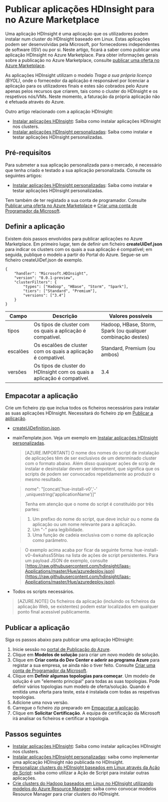 <properties
    pageTitle="Publicar aplicações HDInsight | Microsoft Azure"
    description="Saiba como criar e publicar aplicações HDInsight."
    services="hdinsight"
    documentationCenter=""
    authors="mumian"
    manager="paulettm"
    editor="cgronlun"
    tags="azure-portal"/>

<tags
    ms.service="hdinsight"
    ms.devlang="na"
    ms.topic="hero-article"
    ms.tgt_pltfrm="na"
    ms.workload="big-data"
    ms.date="06/29/2016"
    ms.author="jgao"/>

# Publicar aplicações HDInsight para no Azure Marketplace

Uma aplicação HDInsight é uma aplicação que os utilizadores podem instalar num cluster do HDInsight baseado em Linux. Estas aplicações podem ser desenvolvidas pela Microsoft, por fornecedores independentes de software (ISV) ou por si. Neste artigo, ficará a saber como publicar uma aplicação HDInsight no Azure Marketplace.  Para obter informações gerais sobre a publicação no Azure Marketplace, consulte [publicar uma oferta no Azure Marketplace](../marketplace-publishing/marketplace-publishing-getting-started.md).

As aplicações HDInsight utilizam o modelo *Traga a sua própria licença (BYOL)*, onde o fornecedor da aplicação é responsável por licenciar a aplicação para os utilizadores finais e estes são cobrados pelo Azure apenas pelos recursos que criarem, tais como o cluster do HDInsight e os respetivos nós/VMs. Neste momento, a faturação da própria aplicação não é efetuada através do Azure.

Outro artigo relacionado com a aplicação HDInsight:

- [Instalar aplicações HDInsight](hdinsight-apps-install-applications.md): Saiba como instalar aplicações HDInsight nos clusters.
- [Instalar aplicações HDInsight personalizadas](hdinsight-apps-install-custom-applications.md): Saiba como instalar e testar aplicações HDInsight personalizadas.

 
## Pré-requisitos

Para submeter a sua aplicação personalizada para o mercado, é necessário que tenha criado e testado a sua aplicação personalizada. Consulte os seguintes artigos:

- [Instalar aplicações HDInsight personalizadas](hdinsight-apps-install-custom-applications.md): Saiba como instalar e testar aplicações HDInsight personalizadas.

Tem também de ter registado a sua conta de programador. Consulte [Publicar uma oferta no Azure Marketplace](../marketplace-publishing/marketplace-publishing-getting-started.md) e [Criar uma conta de Programador da Microsoft](../marketplace-publishing/marketplace-publishing-accounts-creation-registration.md).

## Definir a aplicação

Existem dois passos envolvidos para publicar aplicações no Azure Marketplace.  Em primeiro lugar, tem de definir um ficheiro **createUiDef.json** para indicar os clusters com os quais a sua aplicação é compatível; em seguida, publique o modelo a partir do Portal do Azure. Segue-se um ficheiro createUiDef.json de exemplo.

    {
        "handler": "Microsoft.HDInsight",
        "version": "0.0.1-preview",
        "clusterFilters": {
            "types": ["Hadoop", "HBase", "Storm", "Spark"],
            "tiers": ["Standard", "Premium"],
            "versions": ["3.4"]
        }
    }


|Campo  | Descrição   | Valores possíveis|
|-------|---------------|----------------|
|tipos  |Os tipos de cluster com os quais a aplicação é compatível. |Hadoop, HBase, Storm, Spark (ou qualquer combinação destes)|
|escalões  |Os escalões de cluster com os quais a aplicação é compatível. |Standard, Premium (ou ambos)|
|versões|  Os tipos de cluster do HDInsight com os quais a aplicação é compatível.    |3.4|

## Empacotar a aplicação

Crie um ficheiro zip que inclua todos os ficheiros necessários para instalar as suas aplicações HDInsight. Necessitará do ficheiro zip em [Publicar a aplicação](#publish-application).

- [createUiDefinition.json](#define-application).
- mainTemplate.json. Veja um exemplo em [Instalar aplicações HDInsight personalizadas](hdinsight-apps-install-custom-applications.md).

    >[AZURE.IMPORTANT] O nome dos nomes do script de instalação de aplicações têm de ser exclusivos de um determinado cluster com o formato abaixo. Além disso quaisquer ações de scrip de instalar e desinstalar devem ser idempotent, que significa que os scripts de podem ser convocados repetidamente ao produzir o mesmo resultado.
    
    >   nome": "[concat('hue-install-v0','-' ,uniquestring(‘applicationName’)]"
        
    >Tenha em atenção que o nome do script é constituído por três partes:
        
    >   1. Um prefixo do nome do script, que deve incluir ou o nome da aplicação ou um nome relevante para a aplicação.
    >   2. Um "-" para legibilidade.
    >   3. Uma função de cadeia exclusiva com o nome da aplicação como parâmetro.

    >   O exemplo acima acaba por ficar da seguinte forma: hue-install-v0-4wkahss55hlas na lista de ações de script persistentes. Para um payload JSON de exemplo, consulte [https://raw.githubusercontent.com/hdinsight/Iaas-Applications/master/Hue/azuredeploy.json](https://raw.githubusercontent.com/hdinsight/Iaas-Applications/master/Hue/azuredeploy.json).

- Todos os scripts necessários.

> [AZURE.NOTE] Os ficheiros da aplicação (incluindo os ficheiros da aplicação Web, se existentes) podem estar localizados em qualquer ponto final acessível publicamente.

## Publicar a aplicação

Siga os passos abaixo para publicar uma aplicação HDInsight:

1. Inicie sessão no [portal de Publicação do Azure](https://publish.windowsazure.com/).
2. Clique em **Modelos de solução** para criar um novo modelo de solução.
3. Clique em **Criar conta do Dev Center e aderir ao programa Azure** para registar a sua empresa, se ainda não o tiver feito.  Consulte [Criar uma conta de Programador da Microsoft](../marketplace-publishing/marketplace-publishing-accounts-creation-registration.md).
4. Clique em **Definir algumas topologias para começar**. Um modelo de solução é um "elemento principal" para todas as suas topologias. Pode definir vários topologias num modelo de oferta/solução. Quando é emitida uma oferta para teste, esta é instalada com todas as respetivas topologias. 
5. Adicione uma nova versão.
6. Carregue o ficheiro zip preparado em [Empacotar a aplicação](#package-application).  
7. Clique em **Solicitar Certificação**. A equipa de certificação da Microsoft irá analisar os ficheiros e certificar a topologia.

## Passos seguintes

- [Instalar aplicações HDInsight](hdinsight-apps-install-applications.md): Saiba como instalar aplicações HDInsight nos clusters.
- [Instalar aplicações HDInsight personalizadas](hdinsight-apps-install-custom-applications.md): saiba como implementar uma aplicação HDInsight não publicada no HDInsight.
- [Personalizar clusters do HDInsight baseados em Linux através da Ação de Script](hdinsight-hadoop-customize-cluster-linux.md): saiba como utilizar a Ação de Script para instalar outras aplicações.
- [Crie clusters do Hadoop baseados em Linux no HDInsight utilizando modelos do Azure Resource Manager](hdinsight-hadoop-create-linux-clusters-arm-templates.md): saiba como convocar modelos Resource Manager para criar clusters do HDInsight.


<!--HONumber=Aug16_HO1-->


